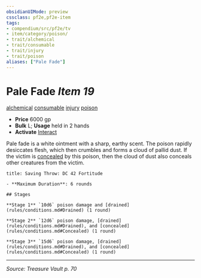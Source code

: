 ```yaml
---
obsidianUIMode: preview
cssclass: pf2e,pf2e-item
tags:
- compendium/src/pf2e/tv
- item/category/poison/
- trait/alchemical
- trait/consumable
- trait/injury
- trait/poison
aliases: ["Pale Fade"]
---
```

# Pale Fade *Item 19*  
[alchemical](alchemical.md "Alchemical Item Trait")  [consumable](consumable.md "Consumable Item Trait")  [injury](injury.md "Injury Item Trait")  [poison](Reference/Rules/Traits/poison.md "Poison Effect Trait")  

- **Price** 6000 gp
- **Bulk** L; **Usage** held in 2 hands
- **Activate** [Interact](interact.md)

Pale fade is a white ointment with a sharp, earthy scent. The poison rapidly desiccates flesh, which then crumbles and forms a cloud of pallid dust. If the victim is [concealed](conditions.md#Concealed) by this poison, then the cloud of dust also conceals other creatures from the victim.

```ad-inline-affliction
title: Saving Throw: DC 42 Fortitude

- **Maximum Duration**: 6 rounds

## Stages

**Stage 1** `10d6` poison damage and [drained](rules/conditions.md#Drained) (1 round)

**Stage 2** `12d6` poison damage, [drained](rules/conditions.md#Drained), and [concealed](rules/conditions.md#Concealed) (1 round)

**Stage 3** `15d6` poison damage, [drained](rules/conditions.md#Drained), and [concealed](rules/conditions.md#Concealed) (1 round)
```


---
*Source: Treasure Vault p. 70*